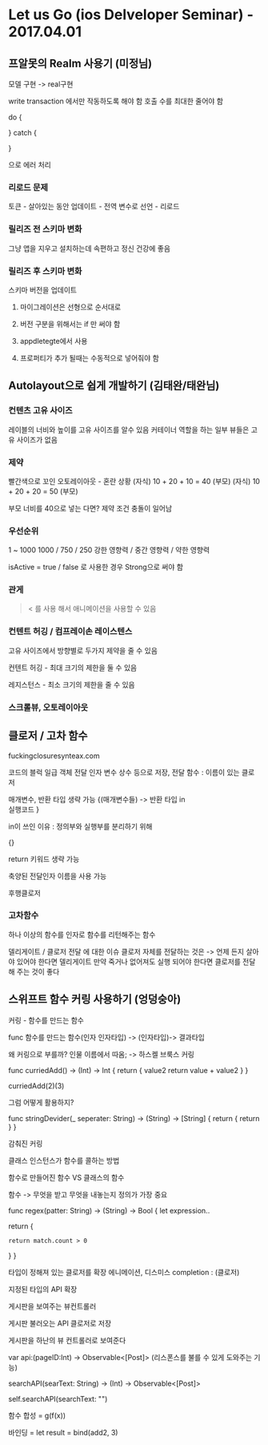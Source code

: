 # Let us Go (ios Delveloper Seminar) - 2017.04.01

## 프알못의 Realm 사용기 (미정님)
모델 구현 -> real구현

write transaction 에서만 작동하도록 해야 함
호출 수를 최대한 줄어야 함

do {

} catch {

}

으로 에러 처리

### 리로드 문제
토큰 - 살아있는 동안 업데이트 - 전역 변수로 선언 - 리로드

### 릴리즈 전 스키마 변화
그냥 앱을 지우고 설치하는데 속편하고 정신 건강에 좋음

### 릴리즈 후 스키마 변화
스키마 버전을 업데이트

1. 마이그레이션은 선형으로 순서대로

2. 버전 구분을 위해서는 if 만 써야 함

3. appdletegte에서 사용

4. 프로퍼티가 추가 될때는 수동적으로 넣어줘야 함

## Autolayout으로 쉽게 개발하기 (김태완/태완님)
### 컨텐츠 고유 사이즈
레이블의 너비와 높이를 고유 사이즈를 알수 있음
커테이너 역할을 하는 일부 뷰들은 고유 사이즈가 없음

### 제약
빨간색으로 꼬인 오토레이아웃 - 혼란 상황
(자식) 10 + 20 + 10 = 40 (부모)
(자식) 10 + 20 + 20 = 50 (부모)

부모 너비를 40으로 넣는 다면?
제약 조건 충돌이 일어남

### 우선순위
1 ~ 1000
1000 / 750 / 250
강한 영향력 / 중간 영향력 / 약한 영향력


isActive = true / false 로 사용한 경우 Strong으로 써야 함

### 관게
> < 를 사용 해서 애니메이션을 사용할 수 있음

### 컨텐트 허깅 / 컴프레이손 레이스텐스
고유 사이즈에서 방향별로 두가지 제약을 줄 수 있음

컨텐트 허깅 - 최대 크기의 제한을 둘 수 있음

레지스턴스 - 최소 크기의 제한을 줄 수 있음

### 스크롤뷰, 오토레이아웃

## 클로저 / 고차 함수
fuckingclosuresynteax.com

코드의 블럭
일급 객체
전달 인자 변수 상수 등으로 저장, 전달
함수 : 이름이 있는 클로저

매개변수, 반환 타입 생략 가능
{(매개변수들) -> 반환 타입 in  
  실행코드
}

in이 쓰인 이유 : 정의부와 실행부를 분리하기 위해

{}

return 키워드 생략 가능

축양된 전달인자 이름을 사용 가능

후행클로저


### 고차함수
하나 이상의 함수를 인자로
함수를 리턴해주는 함수

델리게이트 / 클로저 전달 에 대한 이슈
클로저 자체를 전달하는 것은 -> 언제 든지 살아야 있어야 한다면 델리게이트
만약 죽거나 없어져도 실행 되어야 한다면 클로저를 전달해 주는 것이 좋다

## 스위프트 함수 커링 사용하기 (엉덩숭아)
커링 - 함수를 만드는 함수

func 함수를 만드는 함수(인자  인자타입) -> (인자타입)-> 결과타입

왜 커링으로 부를까?
인물 이름에서 따옴; -> 하스켈 브룩스 커링

 func curriedAdd() -> (Int) -> Int {
   return { value2
     return value + value2
   }
 }

 curriedAdd(2)(3)

 그럼 어떻게 활용하지?

 func stringDevider(_ seperater: String) -> (String) -> [String] {
   return {
     return
   }
 }

 감춰진 커링

 클래스 인스턴스가 함수를 콜하는 방법

 함수로 만들어진 함수 VS 클래스의 함수

함수 -> 무엇을 받고 무엇을 내놓는지 정의가 가장 중요

func regex(patter: String) -> (String) -> Bool {
  let expression..

  return {

    return match.count > 0
  }
}

타입이 정해져 있는 클로저를 확장
에니메이션, 디스미스 completion : (클로저)


지정된 타입의 API 확장

게시판을 보여주는 뷰컨트롤러

게시판 불러오는 API 클로저로 저장

게시판을 하난의 뷰 컨트롤러로 보여준다

var api:(pageID:Int) -> Observable<[Post]> (리스폰스를 불를 수 있게 도와주는 기능)

searchAPI(searText: String) -> (Int) -> Observable<[Post]>

self.searchAPI(searchText: "")


함수 합성 = g(f(x))

바인딩 = let result = bind(add2, 3)
